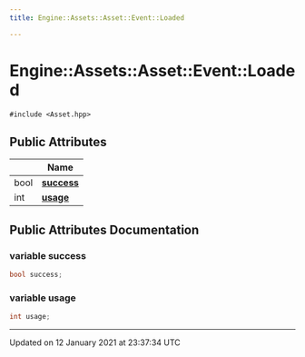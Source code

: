 ```yaml
---
title: Engine::Assets::Asset::Event::Loaded

---
```


# Engine::Assets::Asset::Event::Loaded



`#include <Asset.hpp>`


## Public Attributes

|                | Name           |
| -------------- | -------------- |
| bool | **[success](/Classes/structEngine_1_1Assets_1_1Asset_1_1Event_1_1Loaded.md#variable-success)**  |
| int | **[usage](/Classes/structEngine_1_1Assets_1_1Asset_1_1Event_1_1Loaded.md#variable-usage)**  |

## Public Attributes Documentation

### variable success

```cpp
bool success;
```


### variable usage

```cpp
int usage;
```


-------------------------------

Updated on 12 January 2021 at 23:37:34 UTC